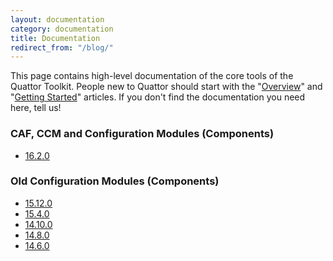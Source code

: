 ```yaml
---
layout: documentation
category: documentation
title: Documentation
redirect_from: "/blog/"
---
```


This page contains high-level documentation of the core tools of the Quattor Toolkit.
People new to Quattor should start with the "[Overview](/documentation/2012/06/19/documentation-overview.html)" and "[Getting Started](/documentation/2013/10/01/documentation-getting-started.html)" articles.
If you don't find the documentation you need here, tell us!

### CAF, CCM and Configuration Modules (Components)

* [16.2.0](http://quattor-documentation.readthedocs.org/en/16.2.0/)

### Old Configuration Modules (Components)

* [15.12.0](http://quattor-core.readthedocs.org/en/15.12.0/)
* [15.4.0](http://quattor-core.readthedocs.org/en/15.4.0/)
* [14.10.0](http://quattor-core.readthedocs.org/en/14.10.0/)
* [14.8.0](/documentation/14.8.0/components/)
* [14.6.0](/documentation/14.6.0/components/)
